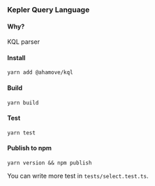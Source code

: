 ### Kepler Query Language
#### Why?
KQL parser

#### Install
```shell
yarn add @ahamove/kql
```

#### Build
```shell
yarn build
```
#### Test
```shell
yarn test
```
#### Publish to npm
```shell
yarn version && npm publish
```
You can write more test in `tests/select.test.ts`.
